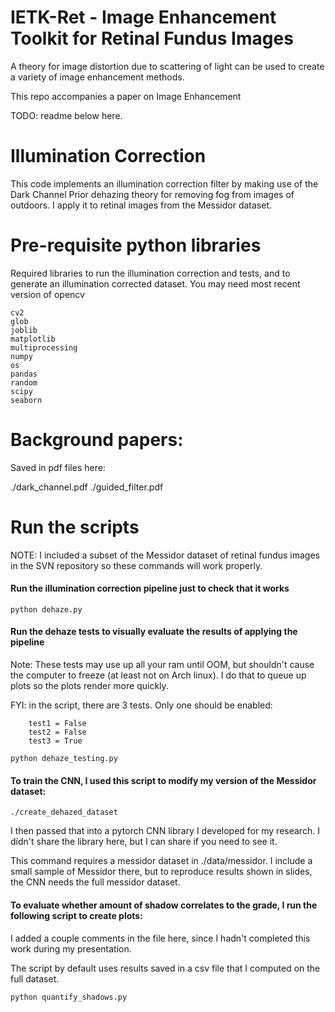 # IETK-Ret - Image Enhancement Toolkit for Retinal Fundus Images

A theory for image distortion due to scattering of light can be used to
create a variety of image enhancement methods.

This repo accompanies a paper on Image Enhancement

TODO: readme below here.

# Illumination Correction

This code implements an illumination correction filter by making use of
the Dark Channel Prior dehazing theory for removing fog from images of outdoors.
I apply it to retinal images from the Messidor dataset.


# Pre-requisite python libraries
Required libraries to run the illumination correction and tests, and
to generate an illumination corrected dataset.
You may need most recent version of opencv

```
cv2
glob
joblib
matplotlib
multiprocessing
numpy
os
pandas
random
scipy
seaborn
```

# Background papers:

Saved in pdf files here:

./dark_channel.pdf
./guided_filter.pdf


# Run the scripts

NOTE: I included a subset of the Messidor dataset of retinal fundus
images in the SVN repository so these commands will work properly.

#### Run the illumination correction pipeline just to check that it works
```
python dehaze.py
```

#### Run the dehaze tests to visually evaluate the results of applying the pipeline

Note: These tests may use up all your ram until OOM, but shouldn't
cause the computer to freeze (at least not on Arch linux).  I do that to
queue up plots so the plots render more quickly.

FYI: in the script, there are 3 tests.  Only one should be enabled:
```
    test1 = False
    test2 = False
    test3 = True
```
```
python dehaze_testing.py
```

#### To train the CNN, I used this script to modify my version of the Messidor dataset:

```
./create_dehazed_dataset
```
I then passed that into a pytorch CNN library I developed for my
research.  I didn't share the library here, but I can share if you need
to see it.

This command requires a messidor dataset in ./data/messidor.  I include
a small sample of Messidor there, but to reproduce results shown in
slides, the CNN needs the full messidor dataset.


#### To evaluate whether amount of shadow correlates to the grade, I run the following script to create plots:

I added a couple comments in the file here, since I hadn't completed
this work during my presentation.

The script by default uses results saved in a csv file that I computed
on the full dataset.

```
python quantify_shadows.py
```
